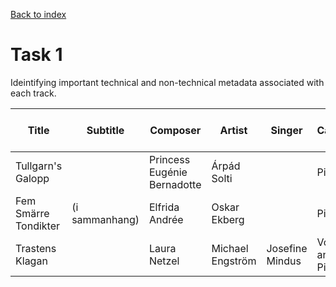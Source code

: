 [Back to index](../README.md)

# Task 1
Ideintifying important technical and non-technical metadata associated with each track.

| **Title**| **Subtitle**| **Composer** | **Artist** | **Singer** | **Category** | **Key** | **Number of Channels** | **Sample Rate (Hz)** | **Bit Rate (Kbps)** | **Duration** | **Date** | **File Format** |
|-|-|-|-|-|-|-|-|-|-|-|-|-|
| Tullgarn's Galopp || Princess Eugénie Bernadotte | Árpád Solti|| Piano| B-flat major | 2 | 48000 | 192 | 1:56 | 1853 | MP3 |
| Fem Smärre Tondikter | (i sammanhang) | Elfrida Andrée | Oskar Ekberg || Piano | Multiple | 2 | 48000 | 192 | 6:59 | 1880 | MP3 |
| Trastens Klagan || Laura Netzel | Michael Engström | Josefine Mindus | Voice and Piano | F major | 2 | 48000 | 192 | 1:40 | 1889 | MP3 |
